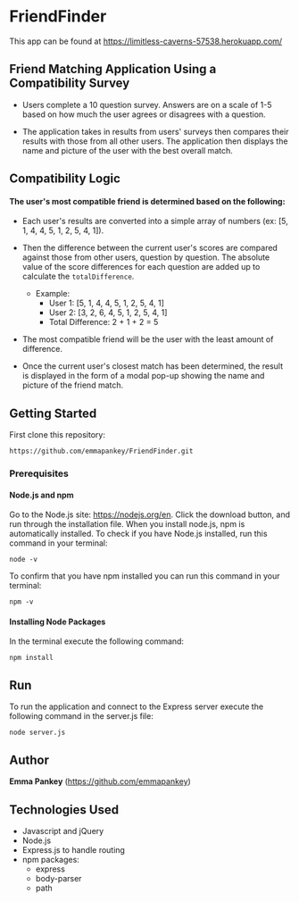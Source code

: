 # FriendFinder

This app can be found at https://limitless-caverns-57538.herokuapp.com/

## Friend Matching Application Using a Compatibility Survey

* Users complete a 10 question survey. Answers are on a scale of 1-5 based on how much the user agrees or disagrees with a question.

* The application takes in results from users' surveys then compares their results with those from all other users. The application then displays the name and picture of the user with the best overall match.

## Compatibility Logic

#### The user's most compatible friend is determined based on the following:

* Each user's results are converted into a simple array of numbers (ex: [5, 1, 4, 4, 5, 1, 2, 5, 4, 1]).


* Then the difference between the current user's scores are compared against those from other users, question by question. The absolute value of the score differences for each question are added up to calculate the ```totalDifference```.

    * Example: 
        * User 1: [5, 1, 4, 4, 5, 1, 2, 5, 4, 1]
        * User 2: [3, 2, 6, 4, 5, 1, 2, 5, 4, 1]
        * Total Difference: 2 + 1 + 2 = 5

* The most compatible friend will be the user with the least amount of difference.

* Once the current user's closest match has been determined, the result is displayed in the form of a modal pop-up showing the name and picture of the friend match.

## Getting Started

First clone this repository:

```
https://github.com/emmapankey/FriendFinder.git
```

### Prerequisites

#### Node.js and npm
Go to the Node.js site: https://nodejs.org/en. Click the download button, and run through the installation file.
When you install node.js, npm is automatically installed.
To check if you have Node.js installed, run this command in your terminal:
```
node -v
```
To confirm that you have npm installed you can run this command in your terminal:
```
npm -v
```

#### Installing Node Packages


In the terminal execute the following command:

```
npm install
```

## Run

To run the application and connect to the Express server execute the following command in the server.js file:

```
node server.js
```

## Author

**Emma Pankey** (https://github.com/emmapankey)


## Technologies Used

* Javascript and jQuery
* Node.js
* Express.js to handle routing
* npm packages:
	* express
    * body-parser
    * path

